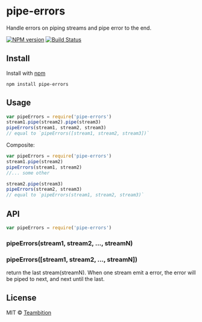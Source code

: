 pipe-errors
====
Handle errors on piping streams and pipe error to the end.

[![NPM version][npm-image]][npm-url]
[![Build Status][travis-image]][travis-url]

## Install

Install with [npm](https://npmjs.org/package/pipe-errors)

```
npm install pipe-errors
```


## Usage

```js
var pipeErrors = require('pipe-errors')
stream1.pipe(stream2).pipe(stream3)
pipeErrors(stream1, stream2, stream3)
// equal to `pipeErrors([stream1, stream2, stream3])`
```
Composite:
```js
var pipeErrors = require('pipe-errors')
stream1.pipe(stream2)
pipeErrors(stream1, stream2)
//... some other

stream2.pipe(stream3)
pipeErrors(stream2, stream3)
// equal to `pipeErrors(stream1, stream2, stream3)`
```

## API

```js
var pipeErrors = require('pipe-errors')
```

### pipeErrors(stream1, stream2, ..., streamN)
### pipeErrors([stream1, stream2, ..., streamN])
return the last stream(streamN). When one stream emit a error, the error will be piped to next, and next until the last.

## License

MIT © [Teambition](http://teambition.com)

[npm-url]: https://npmjs.org/package/pipe-errors
[npm-image]: http://img.shields.io/npm/v/pipe-errors.svg

[travis-url]: https://travis-ci.org/teambition/pipe-errors
[travis-image]: http://img.shields.io/travis/teambition/pipe-errors.svg
